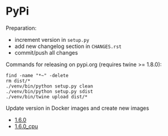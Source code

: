 # PyPi

Preparation:

* increment version in `setup.py`
* add new changelog section in `CHANGES.rst`
* commit/push all changes

Commands for releasing on pypi.org (requires twine >= 1.8.0):

```commandline
find -name "*~" -delete
rm dist/*
./venv/bin/python setup.py clean
./venv/bin/python setup.py sdist
./venv/bin/twine upload dist/*
```

Update version in Docker images and create new images

* [1.6.0](docker/1.6.0/Dockerfile)
* [1.6.0_cpu](docker/1.6.0_cpu/Dockerfile)
